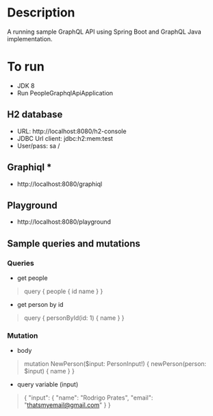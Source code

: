 # Description

A running sample GraphQL API using Spring Boot and GraphQL Java implementation.

# To run

- JDK 8
- Run PeopleGraphqlApiApplication

## H2 database

- URL: http://localhost:8080/h2-console
- JDBC Url client: jdbc:h2:mem:test
- User/pass: sa / <nopass>

## Graphiql *

- http://localhost:8080/graphiql

## Playground

- http://localhost:8080/playground

## Sample queries and mutations

### Queries

* get people
> query {
  people {
    id
    name
  }
}
>

- get person by id
> query {
    personById(id: 1) {
      name
    }
  }

### Mutation

- body
> mutation NewPerson($input: PersonInput!) {
  newPerson(person: $input) {
    name
  }
}

- query variable (input)
> {
"input": {
  "name": "Rodrigo Prates",
  "email": "thatsmyemail@gmail.com"
 }
}


